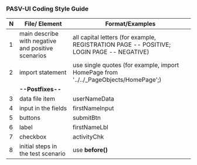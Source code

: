### PASV-UI Coding Style Guide

| N | File/ Element | Format/Examples |
| ------ | ----------- | ----- |
|1| main describe with negative and positive scenarios| all capital letters (for example, REGISTRATION PAGE -- POSITIVE; LOGIN PAGE -- NEGATIVE) |
|2| import statement | use single quotes (for example, import HomePage from '../../_PageObjects/HomePage';) |
||**--Postfixes--**|
|3| data file item | userNameData |
|4| input in the fields | firstNameInput  |
|5| buttons |  submitBtn  |
|6| label |  firstNameLbl  |
|7| checkbox |  activityChk  |
|8| initial steps in the test scenario | use **before()** |  
